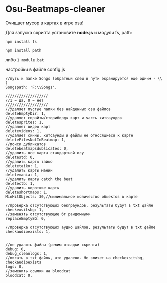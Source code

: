 # Osu-Beatmaps-cleaner
Очищает мусор в картах в игре osu!

Для запуска скрипта установите **node.js** и модули fs, path:

`npm install fs`

`npm install path`

либо `1 module.bat`

настройки в файле config.js

	//путь к папке Songs (обратный слеш в пути экранируется еще одним - \\ )
	Songspath: 'F:\\Songs',

	///////////////////
	//1 = да, 0 = нет
	///////////////////
	//Удаляет пустые папки без найденных osu файлов
	deleteEmptyDir: 1,
	//удаляет спрайты/сториборды карт и часть хитсаундов
	deletesprites: 1,
	//удаляет видео карт
	deletevideos: 1,
	//удаляет скины, хитсаунды и файлы не относящиеся к карте
	deleteFilesNotInBeatmap: 1,
	//поиск дубликатов
	deletebeatmapsdublicates: 0,
	//удалить все карты стандартной осу
	deletestd: 0,
	//удалить карты тайко
	deletetaiko: 1,
	//удалить карты мании
	deletemania: 1,
	//удалить карты catch the beat
	deletectb: 1,
	//удалить короткие карты
	deleteshortmaps: 1,
	MinHitObjects: 30,//минимальное количество обьектов в карте

	//проверка отсутствующих бекграундов, результаты будут в txt файле
	checkexsitsbg: 1,
	//заменять отсутствующие бг рандомными
	replaceEmptyBG: 0,

	//проверка отсутствующих аудио файлов, результаты будут в txt файле
	checkaudioexists: 1,
	

	//не удалять файлы (режим отладки скрипта)
	debug: 0,
	debug_cleanlogs: 1,
	//писать в txt файлы, что удалено. Не влияет на checkexsitsbg, checkaudioexists
	logs: 0,
	//заменить ссылки на bloodcat
	bloodcat: 0,
